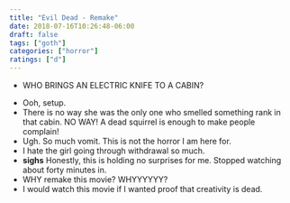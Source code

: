 ```yaml
---
title: "Evil Dead - Remake"
date: 2018-07-16T10:26:48-06:00
draft: false
tags: ["goth"]
categories: ["horror"]
ratings: ["d"]
---
```


* WHO BRINGS AN ELECTRIC KNIFE TO A CABIN?
<!--more-->
* Ooh, setup.
* There is no way she was the only one who smelled something rank in that cabin. NO WAY! A dead squirrel is enough to make people complain!
* Ugh. So much vomit. This is not the horror I am here for.
* I hate the girl going through withdrawal so much.
* __sighs__ Honestly, this is holding no surprises for me. Stopped watching about forty minutes in.
* WHY remake this movie? WHYYYYYY?
* I would watch this movie if I wanted proof that creativity is dead.